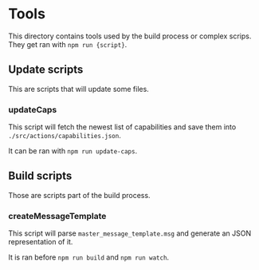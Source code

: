 # Tools

This directory contains tools used by the build process or complex scrips. They get ran with `npm run {script}`.

## Update scripts

This are scripts that will update some files.

### updateCaps

This script will fetch the newest list of capabilities and save them into `./src/actions/capabilities.json`.

It can be ran with `npm run update-caps`.

## Build scripts

Those are scripts part of the build process.

### createMessageTemplate

This script will parse `master_message_template.msg` and generate an JSON representation of it.

It is ran before `npm run build` and `npm run watch`.
